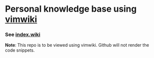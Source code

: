 # Personal knowledge base using [vimwiki](https://github.com/vimwiki/vimwiki)

### See [index.wiki](index.wiki)

**Note**: This repo is to be viewed using vimwiki. Github will not render the code snippets.
